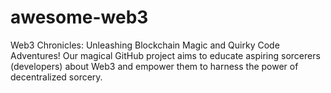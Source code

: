 # awesome-web3
Web3 Chronicles: Unleashing Blockchain Magic and Quirky Code Adventures! Our magical GitHub project aims to educate aspiring sorcerers (developers) about Web3 and empower them to harness the power of decentralized sorcery. 
